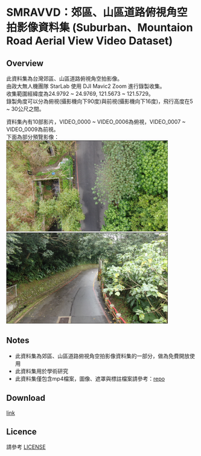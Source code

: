# SMRAVVD：郊區、山區道路俯視角空拍影像資料集 (Suburban、Mountaion Road Aerial View Video Dataset)
## Overview
此資料集為台灣郊區、山區道路俯視角空拍影像。  
由政大無人機團隊 StarLab 使用 DJI Mavic2 Zoom 進行錄製收集。  
收集範圍經緯度為24.9792 ~ 24.9769, 121.5673 ~ 121.5729。  
錄製角度可以分為俯視(攝影機向下90度)與前視(攝影機向下16度)，飛行高度在5 ~ 30公尺之間。  

資料集內有10部影片，VIDEO_0000 ~ VIDEO_0006為俯視，VIDEO_0007 ~ VIDEO_0009為前視。  
下面為部分預覽影像：  
<img src="https://github.com/nccudrone/SMRAVVD/blob/main/image/mountain1.png" width="428" height="240"/> 
<img src="https://github.com/nccudrone/SMRAVVD/blob/main/image/mountain2.png" width="428" height="240"/><br/>
## Notes  
* 此資料集為郊區、山區道路俯視角空拍影像資料集的一部分，做為免費開放使用
* 此資料集用於學術研究
* 此資料集僅包含mp4檔案，圖像、遮罩與標註檔案請參考：[repo](https://github.com/nccudrone/SMRAVSSD "link")
## Download
[link](http://140.119.164.183:5000/sharing/jPJiL9Ulo "link")
## Licence
請參考 [LICENSE](https://github.com/nccudrone/SMRAVVD/blob/main/LICENSE "link")
